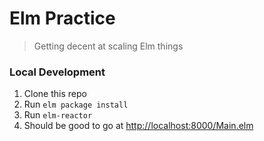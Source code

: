 # Elm Practice
> Getting decent at scaling Elm things

### Local Development

1. Clone this repo
1. Run `elm package install`
1. Run `elm-reactor`
1. Should be good to go at [http://localhost:8000/Main.elm](http://localhost:8000/Main.elm)
